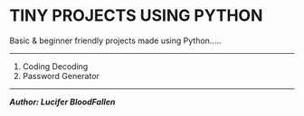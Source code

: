 # TINY PROJECTS USING PYTHON

Basic & beginner friendly projects
made using Python.....

---

1. Coding Decoding
1. Password Generator

---

**_Author: Lucifer BloodFallen_**